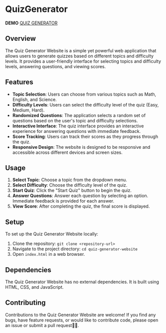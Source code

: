 # QuizGenerator

<b>DEMO</b>
<a href="https://shobhit0011.github.io/QuizGenerator/">QUIZ GENERATOR</a>


## Overview

The Quiz Generator Website is a simple yet powerful web application that allows users to generate quizzes based on different topics and difficulty levels. It provides a user-friendly interface for selecting topics and difficulty levels, answering questions, and viewing scores.

## Features

- **Topic Selection**: Users can choose from various topics such as Math, English, and Science.
- **Difficulty Levels**: Users can select the difficulty level of the quiz (Easy, Medium, Hard).
- **Randomized Questions**: The application selects a random set of questions based on the user's topic and difficulty selections.
- **Interactive Interface**: The quiz interface provides an interactive experience for answering questions with immediate feedback.
- **Score Tracking**: Users can track their scores as they progress through the quiz.
- **Responsive Design**: The website is designed to be responsive and accessible across different devices and screen sizes.

## Usage

1. **Select Topic**: Choose a topic from the dropdown menu.
2. **Select Difficulty**: Choose the difficulty level of the quiz.
3. **Start Quiz**: Click the "Start Quiz" button to begin the quiz.
4. **Answer Questions**: Answer each question by selecting an option. Immediate feedback is provided for each answer.
5. **View Score**: After completing the quiz, the final score is displayed.

## Setup

To set up the Quiz Generator Website locally:

1. Clone the repository: `git clone <repository-url>`
2. Navigate to the project directory: `cd quiz-generator-website`
3. Open `index.html` in a web browser.

## Dependencies

The Quiz Generator Website has no external dependencies. It is built using HTML, CSS, and JavaScript.

## Contributing

Contributions to the Quiz Generator Website are welcome! If you find any bugs, have feature requests, or would like to contribute code, please open an issue or submit a pull request🙌😊.
